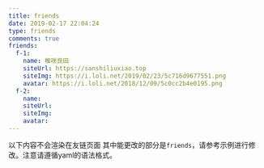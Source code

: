 ```yaml
---
title: friends
date: 2019-02-17 22:04:24
type: friends
comments: true
friends:
  f-1:
    name: 椎咲良田
    siteUrl: https://sanshiliuxiao.top
    siteImg: https://i.loli.net/2019/02/23/5c716d9677551.png
    avatar: https://i.loli.net/2018/12/09/5c0cc2b4e0195.png
  f-2:
    name:
    siteUrl:
    siteImg: 
    avatar:
---
```


以下内容不会渲染在友链页面
其中能更改的部分是`friends`，请参考示例进行修改。注意请遵循yaml的语法格式。

